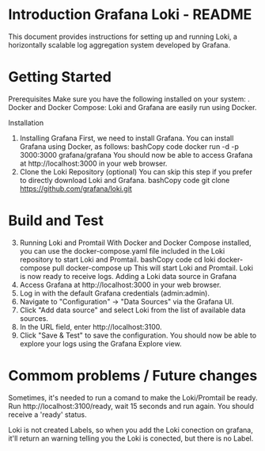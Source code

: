 # Introduction Grafana Loki - README

This document provides instructions for setting up and running Loki, a horizontally scalable log aggregation system developed by Grafana.

# Getting Started
Prerequisites
Make sure you have the following installed on your system:
 .	Docker and Docker Compose: Loki and Grafana are easily run using Docker.

Installation

1.	Installing Grafana
First, we need to install Grafana. You can install Grafana using Docker, as follows:
bashCopy code
docker run -d -p 3000:3000 grafana/grafana 
You should now be able to access Grafana at http://localhost:3000 in your web browser.
2.	Clone the Loki Repository (optional)
You can skip this step if you prefer to directly download Loki and Grafana.
bashCopy code
git clone https://github.com/grafana/loki.git 


# Build and Test

3.	Running Loki and Promtail
With Docker and Docker Compose installed, you can use the docker-compose.yaml file included in the Loki repository to start Loki and Promtail.
bashCopy code
cd loki docker-compose pull docker-compose up 
This will start Loki and Promtail. Loki is now ready to receive logs.
Adding a Loki data source in Grafana
1.	Access Grafana at http://localhost:3000 in your web browser.
2.	Log in with the default Grafana credentials (admin:admin).
3.	Navigate to "Configuration" -> "Data Sources" via the Grafana UI.
4.	Click "Add data source" and select Loki from the list of available data sources.
5.	In the URL field, enter http://localhost:3100.
6.	Click "Save & Test" to save the configuration.
You should now be able to explore your logs using the Grafana Explore view.

# Commom problems / Future changes

Sometimes, it's needed to run a comand to make the Loki/Promtail be ready.
Run http://localhost:3100/ready, wait 15 seconds and run again. You should receive a 'ready' status.

Loki is not created Labels, so when you add the Loki conection on grafana, it'll return an warning telling you the Loki is conected, but there is no Label.
